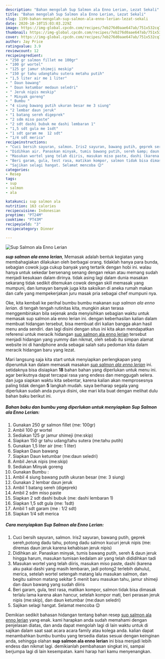 ```yaml
---
description: "Bahan mengolah Sup Salmon ala Enno Lerian, Lezat Sekali"
title: "Bahan mengolah Sup Salmon ala Enno Lerian, Lezat Sekali"
slug: 1199-bahan-mengolah-sup-salmon-ala-enno-lerian-lezat-sekali
date: 2020-10-10T15:03:03.229Z
image: https://img-global.cpcdn.com/recipes/7eb276d0aae647ab/751x532cq70/sup-salmon-ala-enno-lerian-foto-resep-utama.jpg
thumbnail: https://img-global.cpcdn.com/recipes/7eb276d0aae647ab/751x532cq70/sup-salmon-ala-enno-lerian-foto-resep-utama.jpg
cover: https://img-global.cpcdn.com/recipes/7eb276d0aae647ab/751x532cq70/sup-salmon-ala-enno-lerian-foto-resep-utama.jpg
author: Jay Price
ratingvalue: 3.9
reviewcount: 12
recipeingredient:
- "250 gr salmon fillet me 100gr"
- "100 gr wortel"
- "125 gr jamur shimeji meskip"
- "150 gr tahu udangtahu sutera metahu putih"
- "1,5 liter air me 1 liter"
- " Daun bawang"
- " Daun ketumbar medaun seledri"
- " Jeruk nipis meskip"
- " Minyak goreng"
- " Bumbu "
- "4 siung bawang putih ukuran besar me 3 siung"
- "2 lembar daun jeruk"
- "1 batang sereh digeprek"
- "2 sdm miso paste"
- "2 sdt dashi bubuk me dashi lembaran 1"
- "1,5 sdt gula me 1sdt"
- "1 sdt garam me  12 sdt"
- "1/4 sdt merica"
recipeinstructions:
- "Cuci bersih sayuran, salmon. Iris2 sayuran, bawang putih, geprek sereh,potong dadu tahu, potong dadu salmon kucuri jeruk nipis (me: diremas daun jeruk karena kehabisan jeruk nipis)"
- "Didihkan air. Panaskan minyak, tumis bawang putih, sereh &amp; daun jeruk hingga harum, masukan tumisan kedalam air yang telah dididihkan tadi"
- "Masukan wortel yang telah diiris, masukan miso paste, dashi (karena aku pakai dashi yang masih lembaran, jadi potong2 terlebih dahulu), merica, setelah wortel setengah matang lalu masukan salmon, dan begitu salmon matang sekitar 5 menit baru masukan tahu, jamur shimeji dan daun bawang yang sudah diiris"
- "Beri garam, gula, test rasa, matikan kompor, salmon tidak bisa dimasak terlalu lama karena akan hancur, setelah kompor mati, beri perasan jeruk nipis (me:skip), dan daun ketumbar (me:daun seledri)"
- "Sajikan selagi hangat. Selamat mencoba 😉"
categories:
- Resep
tags:
- sup
- salmon
- ala

katakunci: sup salmon ala 
nutrition: 163 calories
recipecuisine: Indonesian
preptime: "PT24M"
cooktime: "PT43M"
recipeyield: "3"
recipecategory: Dinner

---
```



![Sup Salmon ala Enno Lerian](https://img-global.cpcdn.com/recipes/7eb276d0aae647ab/751x532cq70/sup-salmon-ala-enno-lerian-foto-resep-utama.jpg)

<b><i>sup salmon ala enno lerian</i></b>, Memasak adalah bentuk kegiatan yang membahagiakan dilakukan oleh berbagai orang. tidaklah hanya para bunda, sebagian cowok juga cukup banyak yang tertarik dengan hobi ini. walau hanya untuk sekedar bersenang senang dengan rekan atau memang sudah menjadi kesukaan dalam dirinya. tidak asing lagi dalam dunia masakan sekarang tidak sedikit ditemukan cowok dengan skill memasak yang mumpuni, dan lumayan banyak juga kita saksikan di aneka rumah makan dan cafe yang mempekerjakan juru masak pria sebagai chef mumpuni nya.



Oke, kita kembali ke perihal bumbu bumbu makanan <i>sup salmon ala enno lerian</i>. di tengah tengah rutinitas kita, mungkin akan terasa menggembirakan bila sejenak anda menyisihkan sebagian waktu untuk memasak sup salmon ala enno lerian ini. dengan keberhasilan kalian dalam membuat hidangan tersebut, bisa membuat diri kalian bangga akan hasil menu anda sendiri. dan lagi disini dengan situs ini kita akan mendapatkan referensi untuk meracik hidangan <u>sup salmon ala enno lerian</u> tersebut menjadi hidangan yang yummy dan nikmat, oleh sebab itu simpan alamat website ini di handphone anda sebagai salah satu pedoman kita dalam meracik hidangan baru yang lezat.


Mari langsung saja kita start untuk menyiapkan perlengkapan yang diperuntuk kan dalam memasak masakan <u><i>sup salmon ala enno lerian</i></u> ini. setidaknya bisa disiapkan <b>18</b> bahan bahan yang diperlukan untuk menu ini. agar berikutnya dapat tercapai rasa yang endess dan menggugah selera. dan juga siapkan waktu kita sebentar, karena kalian akan memprosesnya paling tidak dengan <b>5</b> langkah mudah. saya berharap segala yang diperlukan sudah anda punya disini, oke mari kita buat dengan melihat dulu bahan baku berikut ini.

<!--inarticleads1-->

##### Bahan baku dan bumbu yang diperlukan untuk menyiapkan Sup Salmon ala Enno Lerian:

1. Gunakan 250 gr salmon fillet (me: 100gr)
1. Ambil 100 gr wortel
1. Sediakan 125 gr jamur shimeji (me:skip)
1. Siapkan 150 gr tahu udang/tahu sutera (me:tahu putih)
1. Gunakan 1,5 liter air (me: 1 liter)
1. Siapkan  Daun bawang
1. Siapkan  Daun ketumbar (me:daun seledri)
1. Ambil  Jeruk nipis (me:skip)
1. Sediakan  Minyak goreng
1. Gunakan  Bumbu :
1. Ambil 4 siung bawang putih ukuran besar (me: 3 siung)
1. Gunakan 2 lembar daun jeruk
1. Ambil 1 batang sereh (digeprek)
1. Ambil 2 sdm miso paste
1. Siapkan 2 sdt dashi bubuk (me: dashi lembaran 1)
1. Siapkan 1,5 sdt gula (me: 1sdt)
1. Ambil 1 sdt garam (me : 1/2 sdt)
1. Siapkan 1/4 sdt merica




<!--inarticleads2-->

##### Cara menyiapkan Sup Salmon ala Enno Lerian:

1. Cuci bersih sayuran, salmon. Iris2 sayuran, bawang putih, geprek sereh,potong dadu tahu, potong dadu salmon kucuri jeruk nipis (me: diremas daun jeruk karena kehabisan jeruk nipis)
1. Didihkan air. Panaskan minyak, tumis bawang putih, sereh &amp; daun jeruk hingga harum, masukan tumisan kedalam air yang telah dididihkan tadi
1. Masukan wortel yang telah diiris, masukan miso paste, dashi (karena aku pakai dashi yang masih lembaran, jadi potong2 terlebih dahulu), merica, setelah wortel setengah matang lalu masukan salmon, dan begitu salmon matang sekitar 5 menit baru masukan tahu, jamur shimeji dan daun bawang yang sudah diiris
1. Beri garam, gula, test rasa, matikan kompor, salmon tidak bisa dimasak terlalu lama karena akan hancur, setelah kompor mati, beri perasan jeruk nipis (me:skip), dan daun ketumbar (me:daun seledri)
1. Sajikan selagi hangat. Selamat mencoba 😉




Demikian sedikit bahasan hidangan tentang bahan resep <u>sup salmon ala enno lerian</u> yang enak. kami harapkan anda sudah memahami dengan penjelasan diatas, dan anda dapat mengolah lagi di lain waktu untuk di sajikan dalam saat saat acara acara family atau kolega anda. kalian dapat menambahkan bumbu bumbu yang tersedia diatas sesuai dengan keinginan anda, sehingga olahan <b>sup salmon ala enno lerian</b> ini bisa menjadi lebih endess dan nikmat lagi. demikianlah pembahasan singkat ini, sampai berjumpa lagi di lain kesempatan. kami harap hari kamu menyenangkan.
